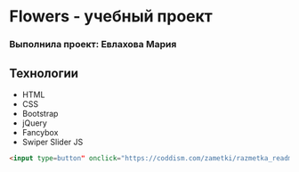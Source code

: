 # Flowers - учебный проект
### Выполнила проект: Евлахова Мария

## Технологии
- HTML 
- CSS 
- Bootstrap
- jQuery
- Fancybox
- Swiper Slider JS
```html
<input type=button" onclick="https://coddism.com/zametki/razmetka_readmemd_v_github>
```
